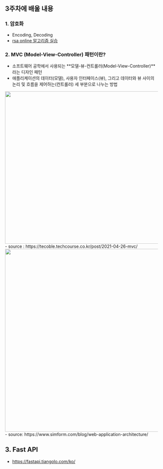 ## 3주차에 배울 내용
### 1. 암호화
- Encoding, Decoding
- [rsa online 알고리즘 실습](https://www.devglan.com/online-tools/rsa-encryption-decryption)

### 2. MVC (Model-View-Controller) 패턴이란?
- 소프트웨어 공학에서 사용되는 **모델-뷰-컨트롤러(Model-View-Controller)**라는 디자인 패턴
- 애플리케이션의 데이터(모델), 사용자 인터페이스(뷰), 그리고 데이터와 뷰 사이의 논리 및 흐름을 제어하는(컨트롤러) 세 부분으로 나누는 방법

<img src="https://tecoble.techcourse.co.kr/static/c73f913a7c220ec8cb3ee9a8579468b4/73a7d/mvc.avif" width="600" height="500">
        - source : https://tecoble.techcourse.co.kr/post/2021-04-26-mvc/

<img src="https://www.simform.com/wp-content/uploads/2021/05/webapparchitecture5.png" width="800" height="600">
        - source: https://www.simform.com/blog/web-application-architecture/

## 3. Fast API
- https://fastapi.tiangolo.com/ko/

